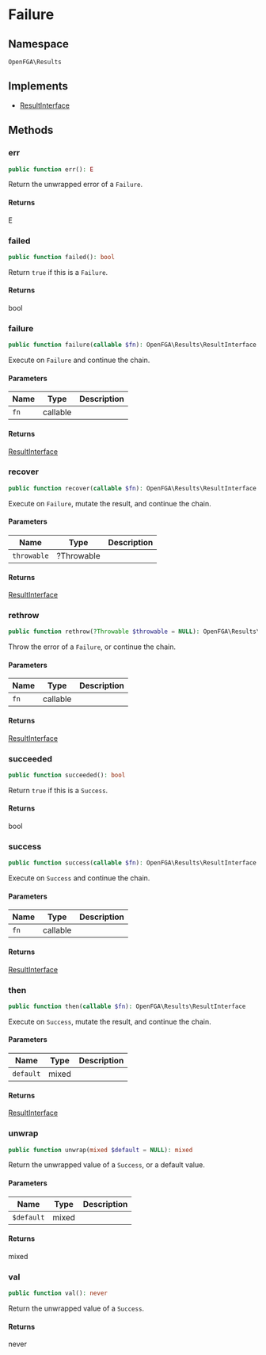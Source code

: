 # Failure


## Namespace
`OpenFGA\Results`

## Implements
* [ResultInterface](Results/ResultInterface.md)



## Methods
### err


```php
public function err(): E
```

Return the unwrapped error of a `Failure`.


#### Returns
E

### failed


```php
public function failed(): bool
```

Return `true` if this is a `Failure`.


#### Returns
bool

### failure


```php
public function failure(callable $fn): OpenFGA\Results\ResultInterface
```

Execute on `Failure` and continue the chain.

#### Parameters
| Name | Type | Description |
|------|------|-------------|
| `fn` | callable |  |

#### Returns
[ResultInterface](Results/ResultInterface.md)

### recover


```php
public function recover(callable $fn): OpenFGA\Results\ResultInterface
```

Execute on `Failure`, mutate the result, and continue the chain.

#### Parameters
| Name | Type | Description |
|------|------|-------------|
| `throwable` | ?Throwable |  |

#### Returns
[ResultInterface](Results/ResultInterface.md)

### rethrow


```php
public function rethrow(?Throwable $throwable = NULL): OpenFGA\Results\ResultInterface
```

Throw the error of a `Failure`, or continue the chain.

#### Parameters
| Name | Type | Description |
|------|------|-------------|
| `fn` | callable |  |

#### Returns
[ResultInterface](Results/ResultInterface.md)

### succeeded


```php
public function succeeded(): bool
```

Return `true` if this is a `Success`.


#### Returns
bool

### success


```php
public function success(callable $fn): OpenFGA\Results\ResultInterface
```

Execute on `Success` and continue the chain.

#### Parameters
| Name | Type | Description |
|------|------|-------------|
| `fn` | callable |  |

#### Returns
[ResultInterface](Results/ResultInterface.md)

### then


```php
public function then(callable $fn): OpenFGA\Results\ResultInterface
```

Execute on `Success`, mutate the result, and continue the chain.

#### Parameters
| Name | Type | Description |
|------|------|-------------|
| `default` | mixed |  |

#### Returns
[ResultInterface](Results/ResultInterface.md)

### unwrap


```php
public function unwrap(mixed $default = NULL): mixed
```

Return the unwrapped value of a `Success`, or a default value.

#### Parameters
| Name | Type | Description |
|------|------|-------------|
| `$default` | mixed |  |

#### Returns
mixed

### val


```php
public function val(): never
```

Return the unwrapped value of a `Success`.


#### Returns
never


